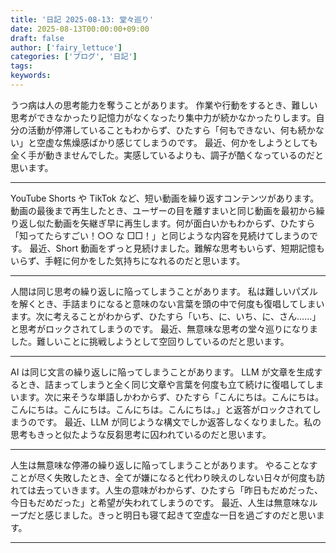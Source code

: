 ```yaml
---
title: '日記 2025-08-13: 堂々巡り'
date: 2025-08-13T00:00:00+09:00
draft: false
author: ['fairy_lettuce']
categories: ['ブログ', '日記']
tags:
keywords:
---
```


うつ病は人の思考能力を奪うことがあります。
作業や行動をするとき、難しい思考ができなかったり記憶力がなくなったり集中力が続かなかったりします。自分の活動が停滞していることもわからず、ひたすら「何もできない、何も続かない」と空虚な焦燥感ばかり感じてしまうのです。
最近、何かをしようとしても全く手が動きませんでした。実感しているよりも、調子が酷くなっているのだと思います。

---

YouTube Shorts や TikTok など、短い動画を繰り返すコンテンツがあります。
動画の最後まで再生したとき、ユーザーの目を離すまいと同じ動画を最初から繰り返し似た動画を矢継ぎ早に再生します。何が面白いかもわからず、ひたすら「知ってたらすごい！○○ な □□！」と同じような内容を見続けてしまうのです。
最近、Short 動画をずっと見続けました。難解な思考もいらず、短期記憶もいらず、手軽に何かをした気持ちになれるのだと思います。

---

人間は同じ思考の繰り返しに陥ってしまうことがあります。
私は難しいパズルを解くとき、手詰まりになると意味のない言葉を頭の中で何度も復唱してしまいます。次に考えることがわからず、ひたすら「いち、に、いち、に、さん……」と思考がロックされてしまうのです。
最近、無意味な思考の堂々巡りになりました。難しいことに挑戦しようとして空回りしているのだと思います。

---

AI は同じ文言の繰り返しに陥ってしまうことがあります。
LLM が文章を生成するとき、詰まってしまうと全く同じ文章や言葉を何度も立て続けに復唱してしまいます。次に来そうな単語しかわからず、ひたすら「こんにちは。こんにちは。こんにちは。こんにちは。こんにちは。こんにちは。」と返答がロックされてしまうのです。
最近、LLM が同じような構文でしか返答しなくなりました。私の思考もきっと似たような反芻思考に囚われているのだと思います。

---

人生は無意味な停滞の繰り返しに陥ってしまうことがあります。
やることなすことが尽く失敗したとき、全てが嫌になると代わり映えのしない日々が何度も訪れては去っていきます。人生の意味がわからず、ひたすら「昨日もだめだった、今日もだめだった」と希望が失われてしまうのです。
最近、人生は無意味なループだと感じました。きっと明日も寝て起きて空虚な一日を過ごすのだと思います。

---
